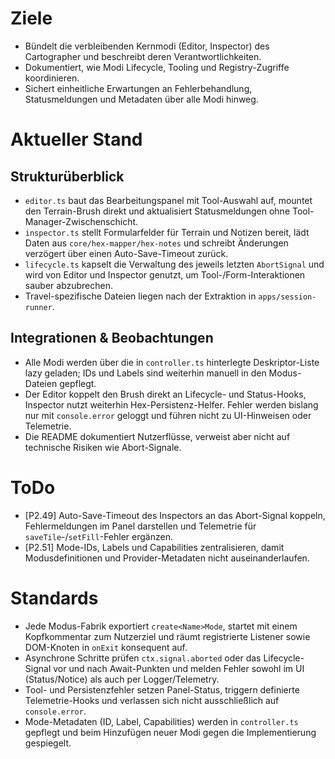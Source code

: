 # Ziele
- Bündelt die verbleibenden Kernmodi (Editor, Inspector) des Cartographer und beschreibt deren Verantwortlichkeiten.
- Dokumentiert, wie Modi Lifecycle, Tooling und Registry-Zugriffe koordinieren.
- Sichert einheitliche Erwartungen an Fehlerbehandlung, Statusmeldungen und Metadaten über alle Modi hinweg.

# Aktueller Stand
## Strukturüberblick
- `editor.ts` baut das Bearbeitungspanel mit Tool-Auswahl auf, mountet den Terrain-Brush direkt und aktualisiert Statusmeldungen ohne Tool-Manager-Zwischenschicht.
- `inspector.ts` stellt Formularfelder für Terrain und Notizen bereit, lädt Daten aus `core/hex-mapper/hex-notes` und schreibt Änderungen verzögert über einen Auto-Save-Timeout zurück.
- `lifecycle.ts` kapselt die Verwaltung des jeweils letzten `AbortSignal` und wird von Editor und Inspector genutzt, um Tool-/Form-Interaktionen sauber abzubrechen.
- Travel-spezifische Dateien liegen nach der Extraktion in `apps/session-runner`.

## Integrationen & Beobachtungen
- Alle Modi werden über die in `controller.ts` hinterlegte Deskriptor-Liste lazy geladen; IDs und Labels sind weiterhin manuell in den Modus-Dateien gepflegt.
- Der Editor koppelt den Brush direkt an Lifecycle- und Status-Hooks, Inspector nutzt weiterhin Hex-Persistenz-Helfer. Fehler werden bislang nur mit `console.error` geloggt und führen nicht zu UI-Hinweisen oder Telemetrie.
- Die README dokumentiert Nutzerflüsse, verweist aber nicht auf technische Risiken wie Abort-Signale.

# ToDo
- [P2.49] Auto-Save-Timeout des Inspectors an das Abort-Signal koppeln, Fehlermeldungen im Panel darstellen und Telemetrie für `saveTile`-/`setFill`-Fehler ergänzen.
- [P2.51] Mode-IDs, Labels und Capabilities zentralisieren, damit Modusdefinitionen und Provider-Metadaten nicht auseinanderlaufen.

# Standards
- Jede Modus-Fabrik exportiert `create<Name>Mode`, startet mit einem Kopfkommentar zum Nutzerziel und räumt registrierte Listener sowie DOM-Knoten in `onExit` konsequent auf.
- Asynchrone Schritte prüfen `ctx.signal.aborted` oder das Lifecycle-Signal vor und nach Await-Punkten und melden Fehler sowohl im UI (Status/Notice) als auch per Logger/Telemetry.
- Tool- und Persistenzfehler setzen Panel-Status, triggern definierte Telemetrie-Hooks und verlassen sich nicht ausschließlich auf `console.error`.
- Mode-Metadaten (ID, Label, Capabilities) werden in `controller.ts` gepflegt und beim Hinzufügen neuer Modi gegen die Implementierung gespiegelt.
